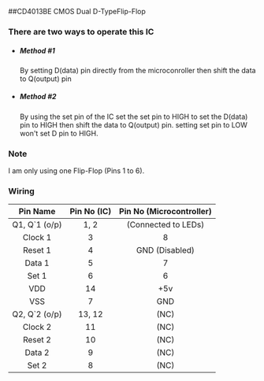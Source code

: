 ##CD4013BE CMOS Dual D-TypeFlip-Flop 

### There are two ways to operate this IC
 - ##### Method #1
   By setting D(data) pin directly from the microconroller
   then shift the data to Q(output) pin
   
 - ##### Method #2
   By using the set pin of the IC
   set the set pin to HIGH to set the D(data)
   pin to HIGH then shift the data to Q(output)
   pin. setting set pin to LOW won't set D pin 
   to HIGH.
   
### Note
   I am only using one Flip-Flop (Pins 1 to 6).
   
### Wiring

  | Pin Name      |     Pin No (IC)  |  Pin No (Microcontroller)  |
| :------------: | :------------: | :------------: |
  | Q1, Q`1 (o/p) |       1, 2       |    (Connected to LEDs)     |
  | Clock 1       |         3        |           8                |
  | Reset 1       |         4        |       GND (Disabled)       |
  | Data 1        |         5        |           7                |
  | Set 1         |         6        |           6                |
  | VDD           |         14       |          +5v               |
  | VSS           |         7        |          GND               |
  | Q2, Q`2 (o/p) |       13, 12     |          (NC)              |
  | Clock 2       |         11       |          (NC)              |
  | Reset 2       |         10       |          (NC)              |
  | Data 2        |         9        |          (NC)              |
  | Set 2         |         8        |          (NC)              |
